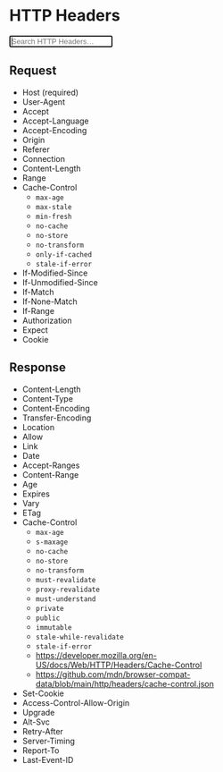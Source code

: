 # HTTP Headers

<form role="search" class="text-center" id="search-http-headers">
  <input name="q" type="search" placeholder="Search HTTP Headers…" autofocus class="text-white bg-gray-800 border-gray-700 rounded">
</form>

<script type="module">
  const searchForm = document.getElementById("search-http-headers");
  const listItems = searchForm.parentNode.querySelectorAll('ul li');
  searchForm.addEventListener('input', () => {
    const values = new FormData(searchForm);
    const q = values.get('q').trim().toLowerCase();
    for (const li of Array.from(listItems)) {
      const matches = q === '' ? true : li.textContent.toLowerCase().includes(q);
      li.hidden = !matches;
    }
  });
</script>

## Request

- Host (required)
- User-Agent
- Accept
- Accept-Language
- Accept-Encoding
- Origin
- Referer
- Connection
- Content-Length
- Range
- Cache-Control
  - `max-age`
  - `max-stale`
  - `min-fresh`
  - `no-cache`
  - `no-store`
  - `no-transform`
  - `only-if-cached`
  - `stale-if-error`
- If-Modified-Since
- If-Unmodified-Since
- If-Match
- If-None-Match
- If-Range
- Authorization
- Expect
- Cookie

## Response

- Content-Length
- Content-Type
- Content-Encoding
- Transfer-Encoding
- Location
- Allow
- Link
- Date
- Accept-Ranges
- Content-Range
- Age
- Expires
- Vary
- ETag
- Cache-Control
  - `max-age`
  - `s-maxage`
  - `no-cache`
  - `no-store`
  - `no-transform`
  - `must-revalidate`
  - `proxy-revalidate`
  - `must-understand`
  - `private`
  - `public`
  - `immutable`
  - `stale-while-revalidate`
  - `stale-if-error`
  - https://developer.mozilla.org/en-US/docs/Web/HTTP/Headers/Cache-Control
  - https://github.com/mdn/browser-compat-data/blob/main/http/headers/cache-control.json
- Set-Cookie
- Access-Control-Allow-Origin
- Upgrade
- Alt-Svc
- Retry-After
- Server-Timing
- Report-To
- Last-Event-ID
